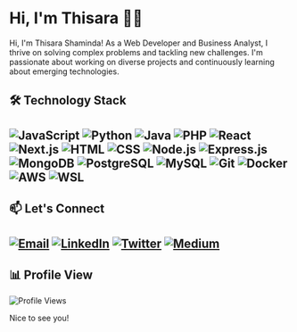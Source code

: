 # Hi, I'm Thisara 🙋‍♂️
Hi, I'm Thisara Shaminda! As a Web Developer and Business Analyst, I thrive on solving complex problems and tackling new challenges. I'm passionate about working on diverse projects and continuously learning about emerging technologies.

## 🛠️ Technology Stack
## ![JavaScript](https://img.shields.io/badge/-JavaScript-F7DF1C?logo=javascript&logoColor=black) ![Python](https://img.shields.io/badge/-Python-306998?logo=python&logoColor=white) ![Java](https://img.shields.io/badge/-Java-E34F26?logo=java&logoColor=white)  ![PHP](https://img.shields.io/badge/-PHP-787CB5?logo=php&logoColor=white) ![React](https://img.shields.io/badge/-React-61DAFB?logo=react&logoColor=black) ![Next.js](https://img.shields.io/badge/-Next.js-000000?logo=nextdotjs&logoColor=white) ![HTML](https://img.shields.io/badge/-HTML-E34F26?logo=html5&logoColor=white) ![CSS](https://img.shields.io/badge/-CSS-1572B6?logo=css3&logoColor=white) ![Node.js](https://img.shields.io/badge/-Node.js-8CC84B?logo=nodedotjs&logoColor=white) ![Express.js](https://img.shields.io/badge/-Express.js-000000?logo=express&logoColor=white) ![MongoDB](https://img.shields.io/badge/-MongoDB-47A248?logo=mongodb&logoColor=white) ![PostgreSQL](https://img.shields.io/badge/-PostgreSQL-336791?logo=postgresql&logoColor=white) ![MySQL](https://img.shields.io/badge/-MySQL-00758F?logo=mysql&logoColor=white) ![Git](https://img.shields.io/badge/-Git-F05032?logo=git&logoColor=white) ![Docker](https://img.shields.io/badge/-Docker-2496ED?logo=docker&logoColor=white) ![AWS](https://img.shields.io/badge/-AWS-232F3E?logo=amazonaws&logoColor=white) ![WSL](https://img.shields.io/badge/-WSL-00A1F1?logo=microsoft&logoColor=white)

## 📫 Let's Connect
## [![Email](https://img.shields.io/badge/-Email-black?logo=mail&logoColor=white)](mailto:thisarashaminda197@gmail.com) [![LinkedIn](https://img.shields.io/badge/-LinkedIn-blue?logo=linkedin&logoColor=white)](www.linkedin.com/thisara-shaminda-323868280) [![Twitter](https://img.shields.io/badge/-Twitter-blue?logo=twitter&logoColor=white)](https://twitter.com/YourTwitterHandle) [![Medium](https://img.shields.io/badge/Medium-000000?logo=medium&logoColor=white)](https://medium.com/@wgt.shaminda)


## 📊 Profile View
![Profile Views](https://komarev.com/ghpvc/?username=ThisaraS97)

Nice to see you!
